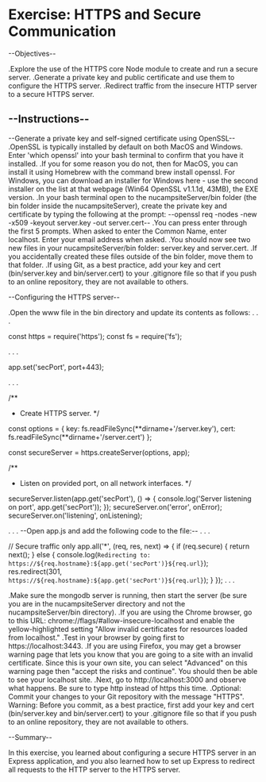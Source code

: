 # Exercise: HTTPS and Secure Communication

--Objectives--

.Explore the use of the HTTPS core Node module to create and run a secure server.
.Generate a private key and public certificate and use them to configure the HTTPS server.
.Redirect traffic from the insecure HTTP server to a secure HTTPS server.

<h2>--Instructions--</h2>

--Generate a private key and self-signed certificate using OpenSSL--
.OpenSSL is typically installed by default on both MacOS and Windows. Enter 'which openssl' into your bash terminal to confirm that you have it installed.
.If you for some reason you do not, then for MacOS, you can install it using Homebrew with the command brew install openssl. For Windows, you can download an installer for Windows here - use the second installer on the list at that webpage (Win64 OpenSSL v1.1.1d, 43MB), the EXE version.
.In your bash terminal open to the nucampsiteServer/bin folder (the bin folder inside the nucampsiteServer), create the private key and certificate by typing the following at the prompt:
--openssl req -nodes -new -x509 -keyout server.key -out server.cert--
.You can press enter through the first 5 prompts. When asked to enter the Common Name, enter localhost. Enter your email address when asked.
.You should now see two new files in your nucampsiteServer/bin folder: server.key and server.cert.
.If you accidentally created these files outside of the bin folder, move them to that folder.
.If using Git, as a best practice, add your key and cert (bin/server.key and bin/server.cert) to your .gitignore file so that if you push to an online repository, they are not available to others.

--Configuring the HTTPS server--

.Open the www file in the bin directory and update its contents as follows:
. . .

const https = require('https');
const fs = require('fs');

. . .

app.set('secPort', port+443);

. . .

/\*\*

- Create HTTPS server.
  \*/

const options = {
key: fs.readFileSync(**dirname+'/server.key'),
cert: fs.readFileSync(**dirname+'/server.cert')
};

const secureServer = https.createServer(options, app);

/\*\*

- Listen on provided port, on all network interfaces.
  \*/

secureServer.listen(app.get('secPort'), () => {
console.log('Server listening on port', app.get('secPort'));
});
secureServer.on('error', onError);
secureServer.on('listening', onListening);

. . .
--Open app.js and add the following code to the file:--
. . .

// Secure traffic only
app.all('\*', (req, res, next) => {
if (req.secure) {
return next();
} else {
console.log(`Redirecting to: https://${req.hostname}:${app.get('secPort')}${req.url}`);
res.redirect(301, `https://${req.hostname}:${app.get('secPort')}${req.url}`);
}
});
. . .

.Make sure the mongodb server is running, then start the server (be sure you are in the nucampsiteServer directory and not the nucampsiteServer/bin directory).
.If you are using the Chrome browser, go to this URL: chrome://flags/#allow-insecure-localhost and enable the yellow-highlighted setting "Allow invalid certificates for resources loaded from localhost."
.Test in your browser by going first to https://localhost:3443.
.If you are using Firefox, you may get a browser warning page that lets you know that you are going to a site with an invalid certificate. Since this is your own site, you can select "Advanced" on this warning page then "accept the risks and continue". You should then be able to see your localhost site.
.Next, go to http://localhost:3000 and observe what happens. Be sure to type http instead of https this time.
.Optional: Commit your changes to your Git repository with the message "HTTPS".
Warning: Before you commit, as a best practice, first add your key and cert (bin/server.key and bin/server.cert) to your .gitignore file so that if you push to an online repository, they are not available to others.

--Summary--

In this exercise, you learned about configuring a secure HTTPS server in an Express application, and you also learned how to set up Express to redirect all requests to the HTTP server to the HTTPS server.
